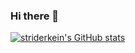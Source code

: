 ### Hi there 👋

[![striderkein's GitHub stats](https://github-readme-stats.vercel.app/api?username=striderkein)](https://github.com/striderkein/github-readme-stats)
<!--
**striderkein/striderkein** is a ✨ _special_ ✨ repository because its `README.md` (this file) appears on your GitHub profile.

Here are some ideas to get you started:

- 🔭 I’m currently working on ...
- 🌱 I’m currently learning ...
- 👯 I’m looking to collaborate on ...
- 🤔 I’m looking for help with ...
- 💬 Ask me about ...
- 📫 How to reach me: ...
- 😄 Pronouns: ...
- ⚡ Fun fact: ...
-->
